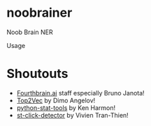 # noobrainer

Noob Brain NER

Usage


# Shoutouts

- [Fourthbrain.ai](https://www.fourthbrain.ai/) staff especially Bruno Janota!
- [Top2Vec](https://github.com/ddangelov/Top2Vec) by Dimo Angelov!
- [python-stat-tools](https://github.com/harmkenn/python-stat-tools) by Ken Harmon!
- [st-click-detector](https://github.com/vivien000/st-click-detector) by Vivien Tran-Thien!
